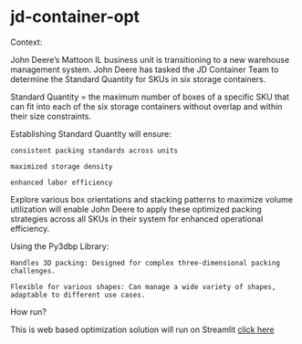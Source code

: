 # jd-container-opt

Context:

John Deere’s Mattoon IL business unit is transitioning to a new warehouse management system.​ John Deere has tasked the JD Container Team to determine the Standard Quantity for SKUs in six storage containers.​

Standard Quantity = the maximum number of boxes of a specific SKU that can fit into each of the six storage containers without overlap and within their size constraints.​

Establishing Standard Quantity will ensure:​
	
 	consistent packing standards across units ​
	
 	maximized storage density ​
	
 	enhanced labor efficiency​

Explore various box orientations and stacking patterns to maximize volume utilization will enable John Deere to apply these optimized packing strategies across all SKUs in their system for enhanced operational efficiency.

Using the Py3dbp Library​:

	Handles 3D packing: Designed for complex three-dimensional packing challenges.​

	Flexible for various shapes: Can manage a wide variety of shapes, adaptable to different use cases.​


How run?


This is web based optimization solution will run on Streamlit [click here](s2syc97cbhpmmv4yxbxb7o.streamlit.app)

